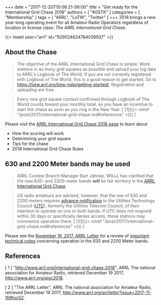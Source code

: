 +++
date = "2017-12-20T10:06:21-06:00"
title = "Get ready for the International Grid Chase 2018"
authors = [ "K0STK" ]
categories = [ "Membership" ]
tags = [ "ARRL", "LoTW", "Twitter" ]
+++
2018 brings a new year-long operating event for all Amateur Radio Operators regardless of location or license class: *The ARRL International Grid Chase*.

{{< tweet user="arrl" id="929024624784039937" >}}
<!--more-->

## About the Chase

>The objective of the ARRL International Grid Chase is simple: Work stations in as many grid squares as possible and upload your log data to ARRL's Logbook of The World. If you are not currently registered with Logbook of The World, this is a good reason to get started. Go to https://lotw.arrl.org/lotw-help/getting-started/. Registration and uploading are free.

>Every new grid square contact confirmed through Logbook of The World counts toward your monthly total, so you have an incentive to start the chase as soon as you ring in the New Year.
<span style="font-style:normal;">[ [1]({{< relref "/post/2017/international-grid-chase.md#references" >}}) ]</span>

Please visit the [ARRL International Grid Chase 2018 page](https://www.arrl.org/aigc2018) to learn about

* How the scoring will work
* Determining your grid square
* Tips for the chase
* 2018 International Grid Chase Rules

## 630 and 2200 Meter bands may be used

>ARRL Contest Branch Manager Bart Jahnke, W9JJ, has clarified that the
new 630- and 2200-meter bands **will** be fair territory in the
[ARRL International Grid Chase](http://www.arrl.org/aigc2018).

>US radio amateurs are advised, however, that the use of 630 and 2200
meters requires
[advance notification](https://utc.org/plc-database-amateur-notification-process/)
to the Utilities Technology Council
([UTC](http://utc.org/)),
formerly the Utilities Telecom Council, of their intention to operate
on one or both bands. If UTC does not respond within 30 days or
specifically denies access, these stations may commence operation there.
<span style="font-style:normal;">[ [2]({{< relref "/post/2017/international-grid-chase.md#references" >}}) ]</span>

Please see the
[November 16, 2017, ARRL Letter](http://www.arrl.org/arrlletter?issue=2017-11-16)
for a review of [important technical notes](http://www.arrl.org/arrlletter?issue=2017-11-16#toc02)
concerning operation in the 630 and 2200 Meter bands.

## References

[ 1 ] "http://www.arrl.org/international-grid-chase-2018",
ARRL The national association for Amateur Radio,
retrieved December 19 2017,
http://www.arrl.org/aigc2018.

[ 2 ] "The ARRL Letter",
ARRL The national association for Amateur Radio,
retrieved December 19 2017,
http://www.arrl.org/arrlletter?issue=2017-11-16#toc02.
